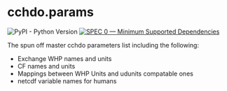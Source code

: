 # cchdo.params 
![PyPI - Python Version](https://img.shields.io/pypi/pyversions/cchdo.params)
[![SPEC 0 — Minimum Supported Dependencies](https://img.shields.io/badge/SPEC-0-green?labelColor=%23004811&color=%235CA038)](https://scientific-python.org/specs/spec-0000/)


The spun off master cchdo parameters list including the following:

* Exchange WHP names and units
* CF names and units
* Mappings between WHP Units and udunits compatable ones
* netcdf variable names for humans
